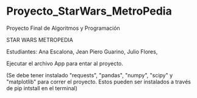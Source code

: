 # Proyecto_StarWars_MetroPedia
Proyecto Final de Algoritmos y Programación 

STAR WARS METROPEDIA 

Estudiantes:
Ana Escalona, 
Jean Piero Guarino, 
Julio Flores, 

Ejecutar el archivo App para entar al proyecto.

(Se debe tener instalado "requests", "pandas", "numpy", "scipy" y "matplotlib" para correr el proyecto.
Estos pueden ser instalados a través de pip intstall en el terminal)